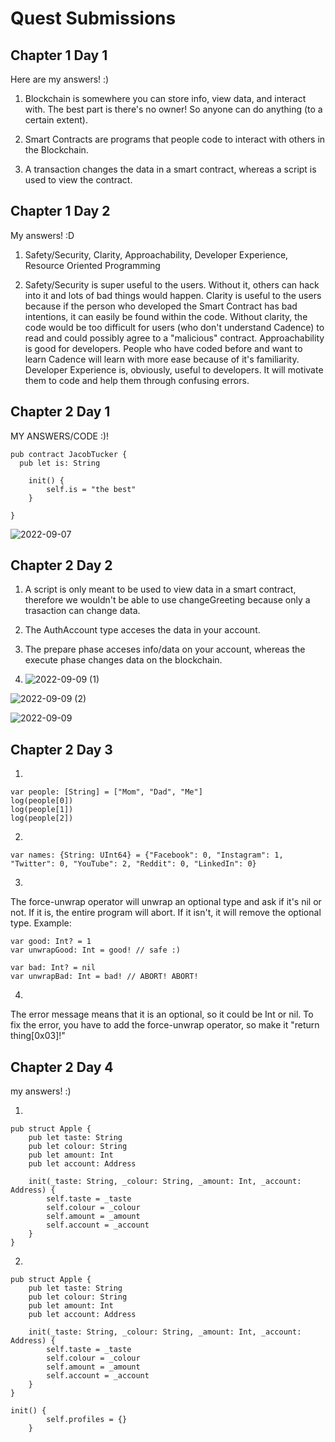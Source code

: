 # Quest Submissions

## Chapter 1 Day 1 

Here are my answers! :)

1. Blockchain is somewhere you can store info, view data, and interact with. The best part is there's no owner! So anyone can do anything (to a certain extent).

2. Smart Contracts are programs that people code to interact with others in the Blockchain. 

3. A transaction changes the data in a smart contract, whereas a script is used to view the contract.

## Chapter 1 Day 2 

My answers! :D

1. Safety/Security, Clarity, Approachability, Developer Experience, Resource Oriented Programming

2. Safety/Security is super useful to the users. Without it, others can hack into it and lots of bad things would happen.
   Clarity is useful to the users because if the person who developed the Smart Contract has bad intentions, it can easily be found within the code. Without clarity, the    code would be too difficult for users (who don't understand Cadence) to read and could possibly agree to a "malicious" contract.
   Approachability is good for developers. People who have coded before and want to learn Cadence will learn with more ease because of it's familiarity.
   Developer Experience is, obviously, useful to developers. It will motivate them to code and help them through confusing errors. 

## Chapter 2 Day 1

MY ANSWERS/CODE :)!

```cadence
pub contract JacobTucker {
  pub let is: String

    init() {
        self.is = "the best"
    }

}
```
![2022-09-07](https://user-images.githubusercontent.com/70292894/188973876-a96dcce8-b4e2-43b1-99fb-d47489bcaa5c.png)

## Chapter 2 Day 2

1. A script is only meant to be used to view data in a smart contract, therefore we wouldn't be able to use changeGreeting because only a trasaction can change data.

2. The AuthAccount type acceses the data in your account.

3. The prepare phase acceses info/data on your account, whereas the execute phase changes data on the blockchain. 

4. ![2022-09-09 (1)](https://user-images.githubusercontent.com/70292894/189458909-be5e1fe3-63ed-4dc5-9a62-70ea4495cb2b.png)

![2022-09-09 (2)](https://user-images.githubusercontent.com/70292894/189458923-0f50e02e-3a13-478f-803f-e1faf83c9463.png)

![2022-09-09](https://user-images.githubusercontent.com/70292894/189458940-2e05abb8-99a8-4b5b-a081-648d7f96dc1f.png)

## Chapter 2 Day 3
1. 
```cadence
var people: [String] = ["Mom", "Dad", "Me"]
log(people[0]) 
log(people[1]) 
log(people[2])
```

2.
```cadence
var names: {String: UInt64} = {"Facebook": 0, "Instagram": 1, "Twitter": 0, "YouTube": 2, "Reddit": 0, "LinkedIn": 0}
```
3.
The force-unwrap operator will unwrap an optional type and ask if it's nil or not. If it is, the entire program will abort. If it isn't, it will remove the optional type. Example:

```cadence
var good: Int? = 1
var unwrapGood: Int = good! // safe :)

var bad: Int? = nil
var unwrapBad: Int = bad! // ABORT! ABORT!
```
4.
The error message means that it is an optional, so it could be Int or nil. To fix the error, you have to add the force-unwrap operator, so make it "return thing[0x03]!"

## Chapter 2 Day 4 
my answers! :)

1.
```cadence
pub struct Apple {
    pub let taste: String
    pub let colour: String
    pub let amount: Int 
    pub let account: Address

    init(_taste: String, _colour: String, _amount: Int, _account: Address) {
        self.taste = _taste
        self.colour = _colour
        self.amount = _amount
        self.account = _account
    }
}
```

2.
```cadence
pub struct Apple {
    pub let taste: String
    pub let colour: String
    pub let amount: Int 
    pub let account: Address

    init(_taste: String, _colour: String, _amount: Int, _account: Address) {
        self.taste = _taste
        self.colour = _colour
        self.amount = _amount
        self.account = _account
    }
}

init() {
        self.profiles = {}
    }
```
